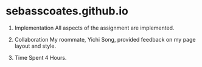 # sebasscoates.github.io

1. Implementation
        All aspects of the assignment are implemented.

2. Collaboration
        My roommate, Yichi Song, provided feedback on my page layout and style.

3. Time Spent
        4 Hours.
